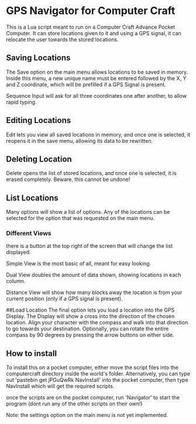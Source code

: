# GPS Navigator for Computer Craft
This is a Lua script meant to run on a Computer Craft Advance Pocket Computer. It can store locations given to it and using a GPS signal, it can relocate the user towards the stored locations.


## Saving Locations
The Save option on the main menu allows locations to be saved in memory. Inside this menu, a new unique name must be entered followed by the X, Y and Z coordinate, which will be prefilled if a GPS Signal is present. 

Sequence Input will ask for all three coordinates one after another, to allow rapid typing.

## Editing Locations
Edit lets you view all saved locations in memory, and once one is selected, it reopens it in the save menu, allowing its data to be rewritten.

## Deleting Location
Delete opens the list of stored locations, and once one is selected, it is erased completely. Beware, this cannot be undone!

## List Locations
Many options will show a list of options. Any of the locations can be selected for the option that was requested on the main menu. 

### Different Views
there is a button at the top right of the screen that will change the list displayed.

Simple View is the most basic of all, meant for easy looking.

Dual View doubles the amount of data shown, showing locations in each column.

Distance View will show how many blocks away the location is from your current position (only if a GPS signal is present).

##Load Location
The final option lets you load a location into the GPS Display. The Display will show a cross into the direction of the chosen location. Align your character with the compass and walk into that direction to go towards your destination. Optionally, you can rotate the entire compass by 90 degrees by pressing the arrow buttons on either side.

## How to install
To install this on a pocket computer, either move the script files into the computercraft directory inside the world's folder. Alternatively, you can type out 'pastebin get jPGuQwRk NavInstall' into the pocket computer, then type NavInstall which will get the required scripts. 

once the scripts are on the pocket computer, run 'Navigator' to start the program (dont run any of the other scripts on their own!)

Note: the settings option on the main menu is not yet implemented.